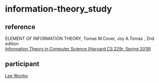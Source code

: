 # information-theory_study

## reference
  ELEMENT OF INFORMATION THEORY, Tomas M.Cover, Joy A.Tomas , 2nd edition <br>
  [Information Theory in Computer Science (Harvard CS 229r, Spring 2019)](http://people.seas.harvard.edu/~madhusudan/courses/Spring2019/)
## participant
[Lee Wonho](https://github.com/asuan99)
